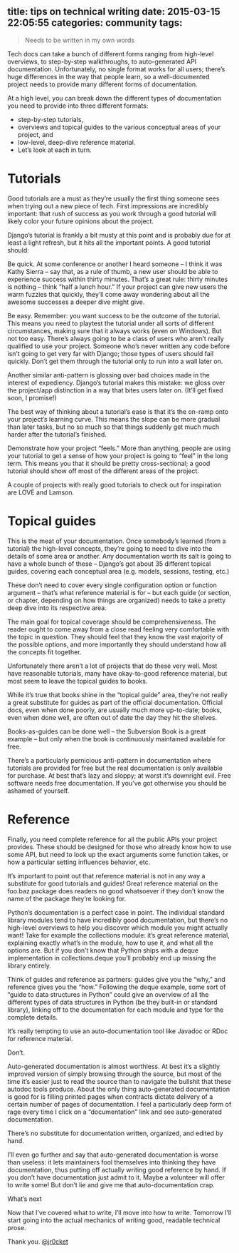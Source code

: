 title: tips on technical writing
date: 2015-03-15 22:05:55
categories: community
tags:
---

> Needs to be written in my own words

Tech docs can take a bunch of different forms ranging from high-level overviews, to step-by-step walkthroughs, to auto-generated API documentation. Unfortunately, no single format works for all users; there’s huge differences in the way that people learn, so a well-documented project needs to provide many different forms of documentation.

At a high level, you can break down the different types of documentation you need to provide into three different formats:

* step-by-step tutorials,
* overviews and topical guides to the various conceptual areas of your project, and
* low-level, deep-dive reference material.
* Let’s look at each in turn.

# Tutorials

Good tutorials are a must as they’re usually the first thing someone sees when trying out a new piece of tech. First impressions are incredibly important: that rush of success as you work through a good tutorial will likely color your future opinions about the project.

Django’s tutorial is frankly a bit musty at this point and is probably due for at least a light refresh, but it hits all the important points. A good tutorial should:

Be quick. At some conference or another I heard someone – I think it was Kathy Sierra – say that, as a rule of thumb, a new user should be able to experience success within thirty minutes. That’s a great rule: thirty minutes is nothing – think “half a lunch hour.” If your project can give new users the warm fuzzies that quickly, they’ll come away wondering about all the awesome successes a deeper dive might give.

Be easy. Remember: you want success to be the outcome of the tutorial. This means you need to playtest the tutorial under all sorts of different circumstances, making sure that it always works (even on Windows).
But not too easy. There’s always going to be a class of users who aren’t really qualified to use your project. Someone who’s never written any code before isn’t going to get very far with Django; those types of users should fail quickly. Don’t get them through the tutorial only to run into a wall later on.

Another similar anti-pattern is glossing over bad choices made in the interest of expediency. Django’s tutorial makes this mistake: we gloss over the project/app distinction in a way that bites users later on. (It’ll get fixed soon, I promise!)

The best way of thinking about a tutorial’s ease is that it’s the on-ramp onto your project’s learning curve. This means the slope can be more gradual than later tasks, but no so much so that things suddenly get much much harder after the tutorial’s finished.

Demonstrate how your project “feels.” More than anything, people are using your tutorial to get a sense of how your project is going to “feel” in the long term. This means you that it should be pretty cross-sectional; a good tutorial should show off most of the different areas of the project.

A couple of projects with really good tutorials to check out for inspiration are LOVE and Lamson.

# Topical guides

This is the meat of your documentation. Once somebody’s learned (from a tutorial) the high-level concepts, they’re going to need to dive into the details of some area or another. Any documentation worth its salt is going to have a whole bunch of these – Django’s got about 35 different topical guides, covering each conceptual area (e.g. models, sessions, testing, etc.)

These don’t need to cover every single configuration option or function argument – that’s what reference material is for – but each guide (or section, or chapter, depending on how things are organized) needs to take a pretty deep dive into its respective area.

The main goal for topical coverage should be comprehensiveness. The reader ought to come away from a close read feeling very comfortable with the topic in question. They should feel that they know the vast majority of the possible options, and more importantly they should understand how all the concepts fit together.

Unfortunately there aren’t a lot of projects that do these very well. Most have reasonable tutorials, many have okay-to-good reference material, but most seem to leave the topical guides to books.

While it’s true that books shine in the “topical guide” area, they’re not really a great substitute for guides as part of the official documentation. Official docs, even when done poorly, are usually much more up-to-date; books, even when done well, are often out of date the day they hit the shelves.

Books-as-guides can be done well – the Subversion Book is a great example – but only when the book is continuously maintained available for free.

There’s a particularly pernicious anti-pattern in documentation where tutorials are provided for free but the real documentation is only available for purchase. At best that’s lazy and sloppy; at worst it’s downright evil. Free software needs free documentation. If you’ve got otherwise you should be ashamed of yourself.

# Reference

Finally, you need complete reference for all the public APIs your project provides. These should be designed for those who already know how to use some API, but need to look up the exact arguments some function takes, or how a particular setting influences behavior, etc.

It’s important to point out that reference material is not in any way a substitute for good tutorials and guides! Great reference material on the foo.baz package does readers no good whatsoever if they don’t know the name of the package they’re looking for.

Python’s documentation is a perfect case in point. The individual standard library modules tend to have incredibly good documentation, but there’s no high-level overviews to help you discover which module you might actually want! Take for example the collections module: it’s great reference material, explaining exactly what’s in the module, how to use it, and what all the options are. But if you don’t know that Python ships with a deque implementation in collections.deque you’ll probably end up missing the library entirely.

Think of guides and reference as partners: guides give you the “why,” and reference gives you the “how.” Following the deque example, some sort of “guide to data structures in Python” could give an overview of all the different types of data structures in Python (be they built-in or standard library), linking off to the documentation for each module and type for the complete details.

It’s really tempting to use an auto-documentation tool like Javadoc or RDoc for reference material.

Don’t.

Auto-generated documentation is almost worthless. At best it’s a slightly improved version of simply browsing through the source, but most of the time it’s easier just to read the source than to navigate the bullshit that these autodoc tools produce. About the only thing auto-generated documentation is good for is filling printed pages when contracts dictate delivery of a certain number of pages of documentation. I feel a particularly deep form of rage every time I click on a “documentation” link and see auto-generated documentation.

There’s no substitute for documentation written, organized, and edited by hand.

I’ll even go further and say that auto-generated documentation is worse than useless: it lets maintainers fool themselves into thinking they have documentation, thus putting off actually writing good reference by hand. If you don’t have documentation just admit to it. Maybe a volunteer will offer to write some! But don’t lie and give me that auto-documentation crap.

What’s next

Now that I’ve covered what to write, I’ll move into how to write. Tomorrow I’ll start going into the actual mechanics of writing good, readable technical prose.



Thank you.
[@jr0cket](https://twitter.com/jr0cket)
